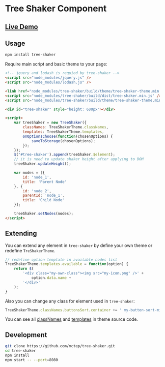 # Tree Shaker Component

## [Live Demo](https://mctep.github.io/tree-shaker/)

## Usage

```sh
npm install tree-shaker
```

Require main script and basic theme to your page:

```html
<!-- jquery and lodash is requied by tree-shaker -->
<script src="node_modules/jquery.js" />
<script src="node_modules/lodash.js" />

<link href="node_modules/tree-shaker/build/theme/tree-shaker-theme.min.css" rel="stylesheet" />
<script src="node_modules/tree-shaker/build/dist/tree-shaker.min.js" />
<script src="node_modules/tree-shaker/build/theme/tree-shaker-theme.min.js" />

<div id="tree-shaker" style="height: 600px"></div>

<script>
	var treeShaker = new TreeShaker({
		classNames: TreeShakerTheme.classNames,
		templates: TreeShakerTheme.templates,
		onOptionsChoose(function(chosenOptions) {
			saveToStorage(chosenOptions);
		});
	});
	$('#tree-shaker').append(treeShaker.$element);
	// it is need to update shaker height after applying to DOM
	treeShaker.updateHeight();

	var nodes = [{
		id: 'node_1',
		title: 'Parent Node'
	}, {
		id: 'node_2',
		parentId: 'node_1',
		title: 'Child Node'
	}];

	treeShaker.setNodes(nodes);
</script>
```

## Extending

You can extend any element in `tree-shaker` by define your own theme or redefine `TreShakerTheme`.

```js
// redefine option template in available nodes list
TreeShakerTheme.templates.available = function(option) {
	return $(
		'<div class="my-own-class"><img src="my-icon.png" />' +
			option.data.name +
		'</div>'
	);
}
```

Also you can change any class for element used in `tree-shaker`:

```js
TreeShakerTheme.classNames.buttonsSort.container += ' my-button-sort-mix';
```

You can see all [classNames](https://github.com/mctep/tree-shaker/blob/master/src/tree-shaker-theme/styles/index.js) and [templates](https://github.com/mctep/tree-shaker/blob/master/src/tree-shaker-theme/index.js) in theme source code.

## Development

```bash
git clone https://github.com/mctep/tree-shaker.git
cd tree-shaker
npm install
npm start -- --port=8080
```

